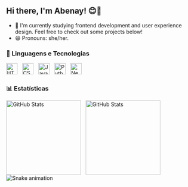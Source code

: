 ## Hi there, I'm Abenay! 😊👋

- 🌱 I'm currently studying frontend development and user experience design. Feel free to check out some projects below!
- 😄 Pronouns: she/her.

### 🤖 Linguagens e Tecnologias

<img 
    align="left" 
    alt="HTML"
    title="HTML" 
    width="30px" 
    style="padding-right: 10px;" 
    src="https://cdn.jsdelivr.net/gh/devicons/devicon@latest/icons/html5/html5-original.svg" 
/>
<img 
    align="left" 
    alt="CSS" 
    title="CSS"
    width="30px" 
    style="padding-right: 10px;" 
    src="https://cdn.jsdelivr.net/gh/devicons/devicon@latest/icons/css3/css3-original.svg" 
/>
<img 
    align="left" 
    alt="JavaScript" 
    title="JavaScript"
    width="30px" 
    style="padding-right: 10px;" 
    src="https://cdn.jsdelivr.net/gh/devicons/devicon@latest/icons/javascript/javascript-original.svg" 
/>
<img 
    align="left" 
    alt="Python" 
    title="Python"
    width="30px" 
    style="padding-right: 10px;" 
    src="https://cdn.jsdelivr.net/gh/devicons/devicon@latest/icons/python/python-original.svg" 
/>
<img 
    align="left" 
    alt="Next.js" 
    title="Next.js"
    width="30px" 
    style="padding-right: 10px;" 
    src="https://cdn.jsdelivr.net/gh/devicons/devicon@latest/icons/nextjs/nextjs-original.svg" 
/>

<br/>
<br/>

### 📊 Estatísticas

<p>
  <img 
    align="left" 
    alt="GitHub Stats" 
    height="200" 
    style="padding-right: 10px;" 
    src="https://github-readme-stats.vercel.app/api?username=abenay&show_icons=true&theme=tokyonight&include_all_commits=true&locale=pt-br" 
  />
<p>
<img 
      align="left" 
      alt="GitHub Stats" 
      height="200" 
      src="https://github-readme-stats.vercel.app/api/top-langs/?username=abenay&theme=tokyonight&layout=compact&custom_title=Tecnologias&langs_count=9" 
  
</p>

  <picture>
  <source media="(prefers-color-scheme: dracula)" srcset="https://raw.githubusercontent.com/Abenay/Abenay/output/github-contribution-grid-snake-dark.svg">
  <source media="(prefers-color-scheme: dracula)" srcset="https://raw.githubusercontent.com/Abenay/Abenay/output/github-contribution-grid-snake.svg">
</picture>

![Snake animation](https://github.com/Abenay/Abenay/blob/output/github-contribution-grid-snake.svg)


